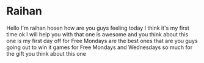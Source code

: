 # Raihan
Hello I'm raihan hosen how are you guys feeling today I think it's my first time ok I will help you with that one is awesome and you think about this one is my first day off for Free Mondays are the best ones that are you guys going out to win it games for Free Mondays and Wednesdays so much for the gift you think about this one
